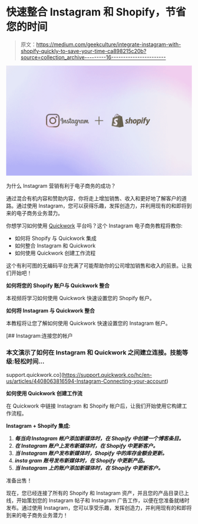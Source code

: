 # 快速整合 Instagram 和 Shopify，节省您的时间

> 原文：<https://medium.com/geekculture/integrate-instagram-with-shopify-quickly-to-save-your-time-ca898215c20b?source=collection_archive---------16----------------------->

![](img/4814371cb3d3a75971b4d518634f52ee.png)

为什么 Instagram 营销有利于电子商务的成功？

通过混合有机内容和赞助内容，你将走上增加销售、收入和更好地了解客户的道路。通过使用 Instagram，您可以获得乐趣，发挥创造力，并利用现有的和即将到来的电子商务业务潜力。

你想学习如何使用 [Quickwork](https://bit.ly/3469Bk3) 平台吗？这个 Instagram 电子商务教程将教你:

*   如何将 Shopify 与 Quickwork 集成
*   如何整合 Instagram 和 Quickwork
*   如何使用 Quickwork 创建工作流程

这个有利可图的无编码平台充满了可能帮助你的公司增加销售和收入的前景。让我们开始吧！

**如何将您的 Shopify 账户与 Quickwork 整合**

本视频将学习如何使用 Quickwork 快速设置您的 Shopify 帐户。

**如何将 Instagram 与 Quickwork 整合**

本教程将让您了解如何使用 Quickwork 快速设置您的 Instagram 帐户。

[](https://support.quickwork.co/hc/en-us/articles/4408063816594-Instagram-Connecting-your-account) [## Instagram:连接您的帐户

### 本文演示了如何在 Instagram 和 Quickwork 之间建立连接。技能等级:轻松时间…

support.quickwork.co](https://support.quickwork.co/hc/en-us/articles/4408063816594-Instagram-Connecting-your-account) 

**如何使用 Quickwork 创建工作流**

在 Quickwork 中链接 Instagram 和 Shopify 帐户后，让我们开始使用它构建工作流程。

**Instagram + Shopify 集成:**

1.  ***每当向 Instagram 帐户添加新媒体时，在 Shopify 中创建一个博客条目。***
2.  ***在 Instagram 账户上发布新媒体时，在 Shopify 中更新客户。***
3.  ***当 Instagram 账户发布新媒体时，Shopify 中的库存金额会更新。***
4.  ***insta gram 账号发布新媒体时，在 Shopify 中更新产品。***
5.  ***当 Instagram 上的账户添加新媒体时，在 Shopify 中更新客户。***

准备出售！

现在，您已经连接了所有的 Shopify 和 Instagram 资产，并且您的产品目录已上线，开始策划您的 Instagram 帖子和 Instagram 广告工作，以便在您准备就绪时发布。通过使用 Instagram，您可以享受乐趣，发挥创造力，并利用现有的和即将到来的电子商务业务潜力！